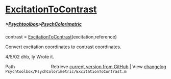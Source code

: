 # [ExcitationToContrast](ExcitationToContrast)
##### >[Psychtoolbox](Psychtoolbox)>[PsychColorimetric](PsychColorimetric)

contrast = [ExcitationToContrast](ExcitationToContrast)(excitation,reference)  
  
Convert excitation coordinates to contrast coordinates.  
  
4/5/02   dhb, ly   Wrote it.  




<div class="code_header" style="text-align:right;">
  <span style="float:left;">Path&nbsp;&nbsp;</span> <span class="counter">Retrieve <a href=
  "https://raw.github.com/Psychtoolbox-3/Psychtoolbox-3/beta/Psychtoolbox/PsychColorimetric/ExcitationToContrast.m">current version from GitHub</a> | View <a href=
  "https://github.com/Psychtoolbox-3/Psychtoolbox-3/commits/beta/Psychtoolbox/PsychColorimetric/ExcitationToContrast.m">changelog</a></span>
</div>
<div class="code">
  <code>Psychtoolbox/PsychColorimetric/ExcitationToContrast.m</code>
</div>

